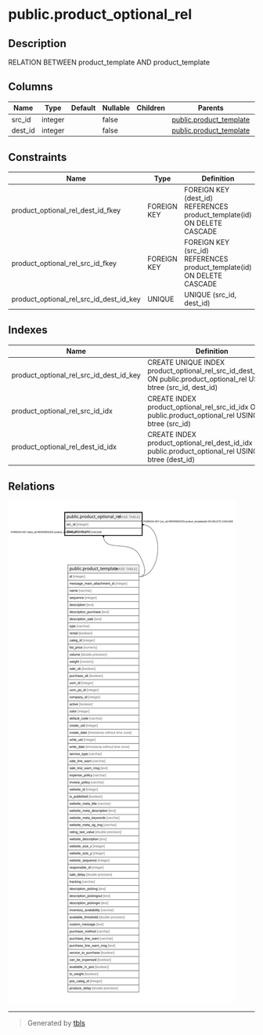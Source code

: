 # public.product_optional_rel

## Description

RELATION BETWEEN product_template AND product_template

## Columns

| Name | Type | Default | Nullable | Children | Parents | Comment |
| ---- | ---- | ------- | -------- | -------- | ------- | ------- |
| src_id | integer |  | false |  | [public.product_template](public.product_template.md) |  |
| dest_id | integer |  | false |  | [public.product_template](public.product_template.md) |  |

## Constraints

| Name | Type | Definition |
| ---- | ---- | ---------- |
| product_optional_rel_dest_id_fkey | FOREIGN KEY | FOREIGN KEY (dest_id) REFERENCES product_template(id) ON DELETE CASCADE |
| product_optional_rel_src_id_fkey | FOREIGN KEY | FOREIGN KEY (src_id) REFERENCES product_template(id) ON DELETE CASCADE |
| product_optional_rel_src_id_dest_id_key | UNIQUE | UNIQUE (src_id, dest_id) |

## Indexes

| Name | Definition |
| ---- | ---------- |
| product_optional_rel_src_id_dest_id_key | CREATE UNIQUE INDEX product_optional_rel_src_id_dest_id_key ON public.product_optional_rel USING btree (src_id, dest_id) |
| product_optional_rel_src_id_idx | CREATE INDEX product_optional_rel_src_id_idx ON public.product_optional_rel USING btree (src_id) |
| product_optional_rel_dest_id_idx | CREATE INDEX product_optional_rel_dest_id_idx ON public.product_optional_rel USING btree (dest_id) |

## Relations

![er](public.product_optional_rel.svg)

---

> Generated by [tbls](https://github.com/k1LoW/tbls)
